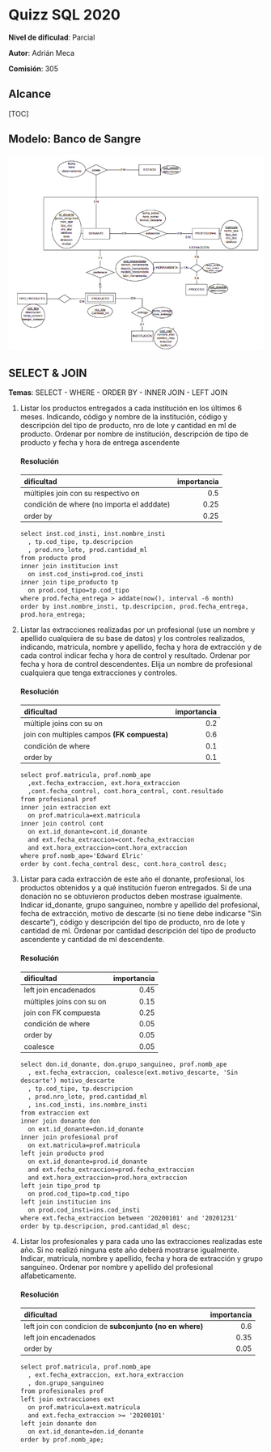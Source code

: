 # Quizz SQL 2020

**Nivel de dificulad**: Parcial

**Autor**: Adrián Meca

**Comisión**: 305

## Alcance

[TOC]



## Modelo: Banco de Sangre

![DER Banco de Sangre](./img/2020-DERBancoSangre.png)

## SELECT & JOIN

**Temas**: SELECT - WHERE - ORDER BY - INNER JOIN - LEFT JOIN

1. Listar los productos entregados a cada institución en los últimos 6 meses. Indicando, código y nombre de la institución, código y descripción del tipo de producto, nro de lote y cantidad en ml de producto. Ordenar por nombre de institución, descripción de tipo de producto y fecha y hora de entrega ascendente

   #### Resolución

   | dificultad                                 | importancia |
   | :----------------------------------------- | ----------: |
   | múltiples join con su respectivo on        |         0.5 |
   | condición de where (no importa el adddate) |        0.25 |
   | order by                                   |        0.25 |
   
   ```mysql
   select inst.cod_insti, inst.nombre_insti
     , tp.cod_tipo, tp.descripcion
     , prod.nro_lote, prod.cantidad_ml
   from producto prod
   inner join institucion inst
     on inst.cod_insti=prod.cod_insti
   inner join tipo_producto tp
     on prod.cod_tipo=tp.cod_tipo
   where prod.fecha_entrega > addate(now(), interval -6 month)
   order by inst.nombre_insti, tp.descripcion, prod.fecha_entrega, prod.hora_entrega;
   ```
   
   
   
2. Listar las extracciones realizadas por un profesional (use un nombre y apellido cualquiera de su base de datos) y los controles realizados, indicando, matricula, nombre y apellido, fecha y hora de extracción y de cada control indicar fecha y hora de control y resultado. Ordenar por fecha y hora de control descendentes. Elija un nombre de profesional cualquiera que tenga extracciones y controles.

   #### Resolución

   | dificultad                                   | importancia |
   | :------------------------------------------- | ----------: |
   | múltiple joins con su on                     |         0.2 |
   | join con multiples campos **(FK compuesta)** |         0.6 |
   | condición de where                           |         0.1 |
   | order by                                     |         0.1 |

   ```mysql
   select prof.matricula, prof.nomb_ape
     ,ext.fecha_extraccion, ext.hora_extraccion
     ,cont.fecha_control, cont.hora_control, cont.resultado
   from profesional prof
   inner join extraccion ext
     on prof.matricula=ext.matricula
   inner join control cont
     on ext.id_donante=cont.id_donante
     and ext.fecha_extraccion=cont.fecha_extraccion
     and ext.hora_extraccion=cont.hora_extraccion
   where prof.nomb_ape='Edward Elric'
   order by cont.fecha_control desc, cont.hora_control desc;
   ```

3. Listar para cada extracción de este año el donante, profesional, los productos obtenidos y a qué institución fueron entregados. Si de una donación no se obtuvieron productos deben mostrase igualmente. Indicar id_donante, grupo sanguineo, nombre y apellido del profesional, fecha de extracción, motivo de descarte (si no tiene debe indicarse "Sin descarte"), código y descripción del tipo de producto, nro de lote y cantidad de ml. Ordenar por cantidad descripción del tipo de producto ascendente y cantidad de ml descendente.

   #### Resolución

   | dificultad                | importancia |
   | :------------------------ | ----------: |
   | left join encadenados     |        0.45 |
   | múltiples joins con su on |        0.15 |
   | join con FK compuesta     |        0.25 |
   | condición de where        |        0.05 |
   | order by                  |        0.05 |
   | coalesce                  |        0.05 |

   ```mysql
   select don.id_donante, don.grupo_sanguineo, prof.nomb_ape
     , ext.fecha_extraccion, coalesce(ext.motivo_descarte, 'Sin descarte') motivo_descarte
     , tp.cod_tipo, tp.descripcion
     , prod.nro_lote, prod.cantidad_ml
     , ins.cod_insti, ins.nombre_insti
   from extraccion ext
   inner join donante don
     on ext.id_donante=don.id_donante
   inner join profesional prof
     on ext.matricula=prof.matricula
   left join producto prod
     on ext.id_donante=prod.id_donante
     and ext.fecha_extraccion=prod.fecha_extraccion
     and ext.hora_extraccion=prod.hora_extraccion
   left join tipo_prod tp
     on prod.cod_tipo=tp.cod_tipo
   left join institucion ins
     on prod.cod_insti=ins.cod_insti
   where ext.fecha_extraccion between '20200101' and '20201231'
   order by tp.descripcion, prod.cantidad_ml desc;
   ```

4. Listar los profesionales y para cada uno las extracciones realizadas este año. Si no realizó ninguna este año deberá mostrarse igualmente.
   Indicar, matricula, nombre y apellido, fecha y hora de extracción y grupo sanguineo. Ordenar por nombre y apellido del profesional alfabeticamente.

   #### Resolución

   | dificultad                                               | importancia |
   | :------------------------------------------------------- | ----------: |
   | left join con condicion de **subconjunto (no en where)** |         0.6 |
   | left join encadenados                                    |        0.35 |
   | order by                                                 |        0.05 |

   ```mysql
   select prof.matricula, prof.nomb_ape
     , ext.fecha_extraccion, ext.hora_extraccion
     , don.grupo_sanguineo
   from profesionales prof
   left join extracciones ext
     on prof.matricula=ext.matricula
     and ext.fecha_extraccion >= '20200101'
   left join donante don
     on ext.id_donante=don.id_donante
   order by prof.nomb_ape;
   ```

